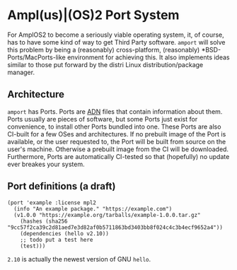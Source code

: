 # Ampl(us)|(OS)2 Port System
For AmplOS2 to become a seriously viable operating system, it, of course, has to
have some kind of way to get Third Party software. `amport` will solve this
problem by being a (reasonably) cross-platform, (reasonably)
\*BSD-Ports/MacPorts-like environment for achieving this. It also implements
ideas similar to those put forward by the distri Linux distribution/package
manager.

## Architecture
`amport` has Ports. Ports are [ADN](https://github.com/Amplus2/adn) files that
contain information about them. Ports usually are pieces of software, but some
Ports just exist for convenience, to install other Ports bundled into one. These
Ports are also CI-built for a few OSes and architectures. If no prebuilt image
of the Port is available, or the user requested to, the Port will be built from
source on the user's machine. Otherwise a prebuilt image from the CI will be
downloaded. Furthermore, Ports are automatically CI-tested so that (hopefully)
no update ever breakes your system.

## Port definitions (a draft)
```edn
(port 'example :license mpl2
  (info "An example package." "https://example.com")
  (v1.0.0 "https://example.org/tarballs/example-1.0.0.tar.gz"
    (hashes (sha256 "9cc57f2ca39c2d81aed7e3d82af0b5711863bd3403bb8f024c4c3b4ecf9652a4"))
    (dependencies (hello v2.10))
    ;; todo put a test here
    (test)))
```

`2.10` is actually the newest version of GNU `hello`.
